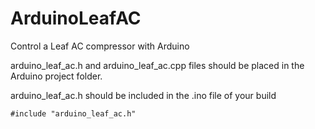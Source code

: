 # ArduinoLeafAC
Control a Leaf AC compressor with Arduino

arduino_leaf_ac.h and arduino_leaf_ac.cpp files should be placed in the Arduino project folder.

arduino_leaf_ac.h should be included in the .ino file of your build

    #include "arduino_leaf_ac.h"
